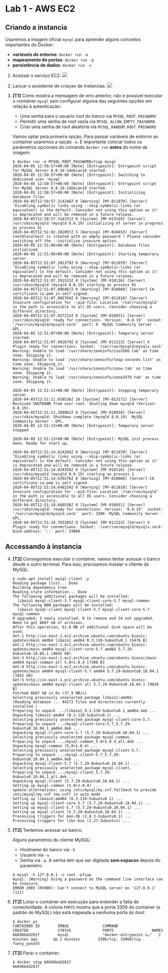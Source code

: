 # Lab 1 - AWS EC2

## Criando a instancia
Usaremos a imagem oficial `mysql` para aprender alguns conceitos importantes do Docker:
 - **variáveis de entorno**: `docker run -e`
 - **mapeamento de portas**: `docker run -p`
 - **persistência de dados**: `docker run -v`
 
1. Acessar o serviço EC2:
   ![](https://github.com/josecastillolema/fiap/blob/master/bdt/cloud/img/ec2-0.png)

2. Lançar o assistente de criaçao de instancias:
   ![](https://github.com/josecastillolema/fiap/blob/master/bdt/cloud/img/ec2-0.png)


3. **[T1]** Como mostra a mensagem de erro anterior, não e possível executar o container `mysql` sem configurar alguma das seguintes opções em relação à autenticação:
    - Uma senha para o usuario *root* do banco via `MYSQL_ROOT_PASSWORD`
    - Permitir uma senha de *root* vazia via `MYSQL_ALLOW_EMPTY_PASSWORD`
    - Criar uma senha de *root* aleatória via `MYSQL_RANDOM_ROOT_PASSWORD`

    Vamos optar pela primeira opção. Para passar variáveis de entorno ao container usaremos a opção `-e`. É importante colocar todos os parâmetros opcionais do comando `docker run` **antes** do nome da imagem:
    ```
    $ docker run -e MYSQL_ROOT_PASSWORD=fiap mysql
    2020-04-05 12:50:57+00:00 [Note] [Entrypoint]: Entrypoint script for MySQL Server 8.0.19-1debian10 started.
    2020-04-05 12:50:57+00:00 [Note] [Entrypoint]: Switching to dedicated user 'mysql'
    2020-04-05 12:50:57+00:00 [Note] [Entrypoint]: Entrypoint script for MySQL Server 8.0.19-1debian10 started.
    2020-04-05 12:50:57+00:00 [Note] [Entrypoint]: Initializing database files
    2020-04-05T12:50:57.314246Z 0 [Warning] [MY-011070] [Server] 'Disabling symbolic links using --skip-symbolic-links (or equivalent) is the default. Consider not using this option as it' is deprecated and will be removed in a future release.
    2020-04-05T12:50:57.314331Z 0 [System] [MY-013169] [Server] /usr/sbin/mysqld (mysqld 8.0.19) initializing of server in progress as process 41
    2020-04-05T12:51:02.282097Z 5 [Warning] [MY-010453] [Server] root@localhost is created with an empty password ! Please consider switching off the --initialize-insecure option.
    2020-04-05 12:51:06+00:00 [Note] [Entrypoint]: Database files initialized
    2020-04-05 12:51:06+00:00 [Note] [Entrypoint]: Starting temporary server
    2020-04-05T12:51:07.201379Z 0 [Warning] [MY-011070] [Server] 'Disabling symbolic links using --skip-symbolic-links (or equivalent) is the default. Consider not using this option as it' is deprecated and will be removed in a future release.
    2020-04-05T12:51:07.201523Z 0 [System] [MY-010116] [Server] /usr/sbin/mysqld (mysqld 8.0.19) starting as process 91
    2020-04-05T12:51:07.896487Z 0 [Warning] [MY-010068] [Server] CA certificate ca.pem is self signed.
    2020-04-05T12:51:07.905784Z 0 [Warning] [MY-011810] [Server] Insecure configuration for --pid-file: Location '/var/run/mysqld' in the path is accessible to all OS users. Consider choosing a different directory.
    2020-04-05T12:51:07.927215Z 0 [System] [MY-010931] [Server] /usr/sbin/mysqld: ready for connections. Version: '8.0.19'  socket: '/var/run/mysqld/mysqld.sock'  port: 0  MySQL Community Server - GPL.
    2020-04-05 12:51:07+00:00 [Note] [Entrypoint]: Temporary server started.
    2020-04-05T12:51:07.991679Z 0 [System] [MY-011323] [Server] X Plugin ready for connections. Socket: '/var/run/mysqld/mysqlx.sock'
    Warning: Unable to load '/usr/share/zoneinfo/iso3166.tab' as time zone. Skipping it.
    Warning: Unable to load '/usr/share/zoneinfo/leap-seconds.list' as time zone. Skipping it.
    Warning: Unable to load '/usr/share/zoneinfo/zone.tab' as time zone. Skipping it.
    Warning: Unable to load '/usr/share/zoneinfo/zone1970.tab' as time zone. Skipping it.

    2020-04-05 12:51:11+00:00 [Note] [Entrypoint]: Stopping temporary server
    2020-04-05T12:51:11.658536Z 10 [System] [MY-013172] [Server] Received SHUTDOWN from user root. Shutting down mysqld (Version: 8.0.19).
    2020-04-05T12:51:13.260962Z 0 [System] [MY-010910] [Server] /usr/sbin/mysqld: Shutdown complete (mysqld 8.0.19)  MySQL Community Server - GPL.
    2020-04-05 12:51:13+00:00 [Note] [Entrypoint]: Temporary server stopped

    2020-04-05 12:51:13+00:00 [Note] [Entrypoint]: MySQL init process done. Ready for start up.

    2020-04-05T12:51:14.024204Z 0 [Warning] [MY-011070] [Server] 'Disabling symbolic links using --skip-symbolic-links (or equivalent) is the default. Consider not using this option as it' is deprecated and will be removed in a future release.
    2020-04-05T12:51:14.024356Z 0 [System] [MY-010116] [Server] /usr/sbin/mysqld (mysqld 8.0.19) starting as process 1
    2020-04-05T12:51:14.639276Z 0 [Warning] [MY-010068] [Server] CA certificate ca.pem is self signed.
    2020-04-05T12:51:14.648234Z 0 [Warning] [MY-011810] [Server] Insecure configuration for --pid-file: Location '/var/run/mysqld' in the path is accessible to all OS users. Consider choosing a different directory.
    2020-04-05T12:51:14.668536Z 0 [System] [MY-010931] [Server] /usr/sbin/mysqld: ready for connections. Version: '8.0.19'  socket: '/var/run/mysqld/mysqld.sock'  port: 3306  MySQL Community Server - GPL.
    2020-04-05T12:51:14.783305Z 0 [System] [MY-011323] [Server] X Plugin ready for connections. Socket: '/var/run/mysqld/mysqlx.sock' bind-address: '::' port: 33060
    ```
    
## Accessando à instancia

4. **[T2]** Conseguimos executar o container, vamos tentar acessar o banco desde o outro terminal. Para isso, precisamos instalar o cliente do MySQL:
    ```
    $ sudo apt install mysql-client -y
    Reading package lists... Done
    Building dependency tree       
    Reading state information... Done
    The following additional packages will be installed:
      libaio1 mysql-client-5.7 mysql-client-core-5.7 mysql-common
    The following NEW packages will be installed:
      libaio1 mysql-client mysql-client-5.7 mysql-client-core-5.7 mysql-common
    0 upgraded, 5 newly installed, 0 to remove and 34 not upgraded.
    Need to get 8607 kB of archives.
    After this operation, 61.8 MB of additional disk space will be used.
    Get:1 http://us-east-1.ec2.archive.ubuntu.com/ubuntu bionic-updates/main amd64 libaio1 amd64 0.3.110-5ubuntu0.1 [6476 B]
    Get:2 http://us-east-1.ec2.archive.ubuntu.com/ubuntu bionic-updates/main amd64 mysql-client-core-5.7 amd64 5.7.29-0ubuntu0.18.04.1 [6642 kB]
    Get:3 http://us-east-1.ec2.archive.ubuntu.com/ubuntu bionic/main amd64 mysql-common all 5.8+1.0.4 [7308 B]
    Get:4 http://us-east-1.ec2.archive.ubuntu.com/ubuntu bionic-updates/main amd64 mysql-client-5.7 amd64 5.7.29-0ubuntu0.18.04.1 [1942 kB]
    Get:5 http://us-east-1.ec2.archive.ubuntu.com/ubuntu bionic-updates/main amd64 mysql-client all 5.7.29-0ubuntu0.18.04.1 [9828 B]
    Fetched 8607 kB in 0s (37.9 MB/s)      
    Selecting previously unselected package libaio1:amd64.
    (Reading database ... 84272 files and directories currently installed.)
    Preparing to unpack .../libaio1_0.3.110-5ubuntu0.1_amd64.deb ...
    Unpacking libaio1:amd64 (0.3.110-5ubuntu0.1) ...
    Selecting previously unselected package mysql-client-core-5.7.
    Preparing to unpack .../mysql-client-core-5.7_5.7.29-0ubuntu0.18.04.1_amd64.deb ...
    Unpacking mysql-client-core-5.7 (5.7.29-0ubuntu0.18.04.1) ...
    Selecting previously unselected package mysql-common.
    Preparing to unpack .../mysql-common_5.8+1.0.4_all.deb ...
    Unpacking mysql-common (5.8+1.0.4) ...
    Selecting previously unselected package mysql-client-5.7.
    Preparing to unpack .../mysql-client-5.7_5.7.29-0ubuntu0.18.04.1_amd64.deb ...
    Unpacking mysql-client-5.7 (5.7.29-0ubuntu0.18.04.1) ...
    Selecting previously unselected package mysql-client.
    Preparing to unpack .../mysql-client_5.7.29-0ubuntu0.18.04.1_all.deb ...
    Unpacking mysql-client (5.7.29-0ubuntu0.18.04.1) ...
    Setting up mysql-common (5.8+1.0.4) ...
    update-alternatives: using /etc/mysql/my.cnf.fallback to provide /etc/mysql/my.cnf (my.cnf) in auto mode
    Setting up libaio1:amd64 (0.3.110-5ubuntu0.1) ...
    Setting up mysql-client-core-5.7 (5.7.29-0ubuntu0.18.04.1) ...
    Setting up mysql-client-5.7 (5.7.29-0ubuntu0.18.04.1) ...
    Setting up mysql-client (5.7.29-0ubuntu0.18.04.1) ...
    Processing triggers for man-db (2.8.3-2ubuntu0.1) ...
    Processing triggers for libc-bin (2.27-3ubuntu1) ...
    ```

5. **[T2]** Tentemos acessar ao banco.

    Alguns parametros do cliente MySQL:
    - *Hostname* do banco via `-h`
    - Usuario via `-u`
    - Senha via `-p`. A senha tem que ser digitada **sem espacos** depois do parametro.
    ```
    $ mysql -h 127.0.0.1 -u root -pfiap
    mysql: [Warning] Using a password on the command line interface can be insecure.
    ERROR 2003 (HY000): Can't connect to MySQL server on '127.0.0.1' (111)
    ```

6. **[T2]** Listar o container em execução para entender a falta de conectividade. A coluna `PORTS` mostra que a porta 3306 do container (a padrão do MySQL) não está mapeada a nenhuma porta do *host*.
    ```
    $ docker ps
    CONTAINER ID        IMAGE               COMMAND                  CREATED             STATUS              PORTS                 NAMES
    66696bdd281f        mysql               "docker-entrypoint.s…"   2 minutes ago       Up 2 minutes        3306/tcp, 33060/tcp   funny_yonath
    ```

7. **[T2]** Parar o container:

    ```
    $ docker stop 66696bdd281f
    66696bdd281f
    ```
